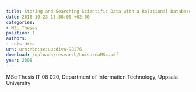 ```yaml
---
title: Storing and Searching Scientific Data with a Relational Database System
date: 2016-10-23 13:38:00 +02:00
categories:
- MSc Theses
position: 1
authors:
- Luis Urea
urn: urn:nbn:se:uu:diva-98276
download: /uploads/research/LuisUreaMSc.pdf
year: 2008
---
```


MSc Thesis IT 08 020, Department of Information Technology, Uppsala University
